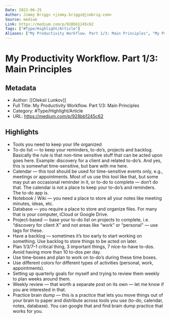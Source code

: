 ```yaml
---
Date: 2022-06-25
Author: Jimmy Briggs <jimmy.briggs@jimbrig.com>
Source: medium
Link: https://medium.com/p/928bb1245c62
Tags: ["#Type/Highlight/Article"]
Aliases: ["My Productivity Workflow. Part 1/3: Main Principles", "My Productivity Workflow. Part 1/3: Main Principles"]
---
```

# My Productivity Workflow. Part 1/3: Main Principles

## Metadata
- Author: [[Oleksii Lunkov]]
- Full Title: My Productivity Workflow. Part 1/3: Main Principles
- Category: #Type/Highlight/Article
- URL: https://medium.com/p/928bb1245c62

## Highlights
- Tools you need to keep your life organized
- To-do list — to keep your reminders, to-do’s, projects and backlog. Basically the rule is that non-time sensitive stuff that can be acted upon goes here. Example: discovery for a client and related to-do’s. And yes, this is somewhat time-sensitive, but bare with me here.
- Calendar — this tool should be used for time-sensitive events only, e.g., meetings or appointments. Most of us use this tool like that, but some may put an occasional reminder in it, or to-do to complete — don’t do that. The calendar is not a place to keep your to-do’s and reminders. The to-do app is.
- Notebook / Wiki — you need a place to store all your notes like meeting minutes, ideas, etc.
- Database — you require a place to store and organize files. For many that is your computer, iCloud or Google Drive.
- Project-based — base your to-do list on projects to complete, i.e. “discovery for client X” and not areas like “work” or “personal” — use tags for these.
- Have a backlog — sometimes it’s too early to start working on something. Use backlog to store things to be acted on later.
- Plan 1/3/7–1 critical thing, 3 important things, 7 nice-to-have to-dos. Avoid having more than 10 to-dos per day.
- Use time-boxes and plan to work on to-do’s during these time boxes.
- Use different colors for different types of activities (personal, work, appointments).
- Setting up quarterly goals for myself and trying to review them weekly to plan weeks around them.
- Weekly review — that worth a separate post on its own — let me know if you are interested in that.
- Practice brain dump — this is a practice that lets you move things out of your brain to paper and distribute across tools you use (to-do, calendar, notes, database). You can google that and find brain dump practice that works for you.
